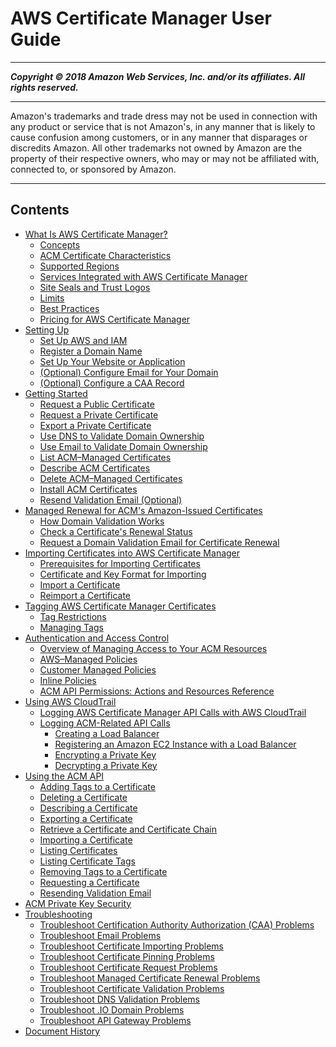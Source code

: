 # AWS Certificate Manager User Guide

-----
*****Copyright &copy; 2018 Amazon Web Services, Inc. and/or its affiliates. All rights reserved.*****

-----
Amazon's trademarks and trade dress may not be used in 
     connection with any product or service that is not Amazon's, 
     in any manner that is likely to cause confusion among customers, 
     or in any manner that disparages or discredits Amazon. All other 
     trademarks not owned by Amazon are the property of their respective
     owners, who may or may not be affiliated with, connected to, or 
     sponsored by Amazon.

-----
## Contents
+ [What Is AWS Certificate Manager?](acm-overview.md)
   + [Concepts](acm-concepts.md)
   + [ACM Certificate Characteristics](acm-certificate.md)
   + [Supported Regions](acm-regions.md)
   + [Services Integrated with AWS Certificate Manager](acm-services.md)
   + [Site Seals and Trust Logos](acm-siteseal.md)
   + [Limits](acm-limits.md)
   + [Best Practices](acm-bestpractices.md)
   + [Pricing for AWS Certificate Manager](acm-billing.md)
+ [Setting Up](setup.md)
   + [Set Up AWS and IAM](setup-aws-iam.md)
   + [Register a Domain Name](setup-domain.md)
   + [Set Up Your Website or Application](setup-website.md)
   + [(Optional) Configure Email for Your Domain](setup-email.md)
   + [(Optional) Configure a CAA Record](setup-caa.md)
+ [Getting Started](gs.md)
   + [Request a Public Certificate](gs-acm-request-public.md)
   + [Request a Private Certificate](gs-acm-request-private.md)
   + [Export a Private Certificate](gs-acm-export-private.md)
   + [Use DNS to Validate Domain Ownership](gs-acm-validate-dns.md)
   + [Use Email to Validate Domain Ownership](gs-acm-validate-email.md)
   + [List ACM–Managed Certificates](gs-acm-list.md)
   + [Describe ACM Certificates](gs-acm-describe.md)
   + [Delete ACM–Managed Certificates](gs-acm-delete.md)
   + [Install ACM Certificates](gs-acm-install.md)
   + [Resend Validation Email (Optional)](gs-acm-resend.md)
+ [Managed Renewal for ACM's Amazon-Issued Certificates](managed-renewal.md)
   + [How Domain Validation Works](how-domain-validation-works.md)
   + [Check a Certificate's Renewal Status](check-certificate-renewal-status.md)
   + [Request a Domain Validation Email for Certificate Renewal](request-domain-validation-email-for-renewal.md)
+ [Importing Certificates into AWS Certificate Manager](import-certificate.md)
   + [Prerequisites for Importing Certificates](import-certificate-prerequisites.md)
   + [Certificate and Key Format for Importing](import-certificate-format.md)
   + [Import a Certificate](import-certificate-api-cli.md)
   + [Reimport a Certificate](import-reimport.md)
+ [Tagging AWS Certificate Manager Certificates](tags.md)
   + [Tag Restrictions](tags-restrictions.md)
   + [Managing Tags](tags-manage.md)
+ [Authentication and Access Control](authen-toplevel.md)
   + [Overview of Managing Access to Your ACM Resources](authen-overview.md)
   + [AWS–Managed Policies](authen-awsmanagedpolicies.md)
   + [Customer Managed Policies](authen-custmanagedpolicies.md)
   + [Inline Policies](authen-inlinepolicies.md)
   + [ACM API Permissions: Actions and Resources Reference](authen-apipermissions.md)
+ [Using AWS CloudTrail](cloudtrail.md)
   + [Logging AWS Certificate Manager API Calls with AWS CloudTrail](ct-acm.md)
   + [Logging ACM-Related API Calls](ct-related.md)
      + [Creating a Load Balancer](ct-related-lb.md)
      + [Registering an Amazon EC2 Instance with a Load Balancer](ct-related-ec2.md)
      + [Encrypting a Private Key](ct-related-encrypt.md)
      + [Decrypting a Private Key](ct-related-decrypt.md)
+ [Using the ACM API](sdk.md)
   + [Adding Tags to a Certificate](sdk-addtag.md)
   + [Deleting a Certificate](sdk-delete.md)
   + [Describing a Certificate](sdk-describe.md)
   + [Exporting a Certificate](sdk-export.md)
   + [Retrieve a Certificate and Certificate Chain](sdk-get.md)
   + [Importing a Certificate](sdk-import.md)
   + [Listing Certificates](sdk-list.md)
   + [Listing Certificate Tags](sdk-listtag.md)
   + [Removing Tags to a Certificate](sdk-tagremove.md)
   + [Requesting a Certificate](sdk-request.md)
   + [Resending Validation Email](sdk-validate.md)
+ [ACM Private Key Security](kms.md)
+ [Troubleshooting](troubleshooting.md)
   + [Troubleshoot Certification Authority Authorization (CAA) Problems](troubleshooting-caa.md)
   + [Troubleshoot Email Problems](troubleshooting-email.md)
   + [Troubleshoot Certificate Importing Problems](troubleshoot-import.md)
   + [Troubleshoot Certificate Pinning Problems](troubleshooting-pinning.md)
   + [Troubleshoot Certificate Request Problems](troubleshooting-requests.md)
   + [Troubleshoot Managed Certificate Renewal Problems](troubleshooting-renewal.md)
   + [Troubleshoot Certificate Validation Problems](troubleshooting-validation.md)
   + [Troubleshoot DNS Validation Problems](troubleshooting-DNS-validation.md)
   + [Troubleshoot .IO Domain Problems](troubleshoot-iodomains.md)
   + [Troubleshoot API Gateway Problems](troubleshoot-apigateway.md)
+ [Document History](dochistory.md)